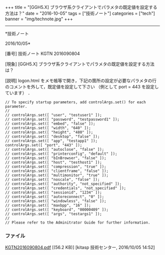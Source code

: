 ﻿+++
title = "[GGH5.X] ブラウザ系クライアントでパラメタの既定値を設定する方法は？"
date = "2016-10-05"
tags = ["技術ノート"]
categories = ["tech"]
banner = "img/technote.jpg"
+++

-----------------------------------------------------------------------------------------------------------------------------

*技術ノート

2016/10/05*


[番号]
技術ノート KGTN 2016090804

[現象]
[GGH5.X] ブラウザ系クライアントでパラメタの既定値を設定する方法は？

[説明]
logon.html
をメモ帳等で開き，下記の箇所の設定が必要なパラメタの行のコメントを外して，既定値を設定して下さい
（例として port = 443 を設定しています） ．

    // To specify startup parameters, add controlArgs.set() for each parameter.
    //
    // controlArgs.set([ "user", "testuser1" ]);
    // controlArgs.set([ "password", "testpassword1" ]);
    // controlArgs.set([ "embed", "false" ]);
    // controlArgs.set([ "width", "640" ]);
    // controlArgs.set([ "height", "480" ]);
    // controlArgs.set([ "desktop", "false" ]);
    // controlArgs.set([ "app", "testapp1" ]);
    controlArgs.set([ "port", "443" ]);
    // controlArgs.set([ "autoclose", "false" ]);
    // controlArgs.set([ "printerconfig", "default" ]);
    // controlArgs.set([ "bInBrowser", "false" ]);
    // controlArgs.set([ "host", "testhost1" ]);
    // controlArgs.set([ "compression", "true" ]);
    // controlArgs.set([ "clientframe", "false" ]);
    // controlArgs.set([ "multimonitor", "true" ]);
    // controlArgs.set([ "noscale", "false" ]);
    // controlArgs.set([ "authority", "not_specified" ]);
    // controlArgs.set([ "credentials", "not_specified" ]);
    // controlArgs.set([ "sessionid", "1234" ]);
    // controlArgs.set([ "autoreconnect", "0" ]);
    // controlArgs.set([ "windowless", "false" ]);
    // controlArgs.set([ "maxbpp", "16" ]);
    // controlArgs.set([ "keyboard", "00000409" ]);
    // controlArgs.set([ "args", "testargs1" ]);
    //
    // Please refer to the Adminitrator Guide for further information.


### ファイル

 
 


[KGTN2016090804.pdf](http://techreport.kitasp.net/attachments/download/3055/KGTN2016090804.pdf)
 [(56.2 KB)] [kitasp 技術センター, 2016/10/05
14:52]


 


 

